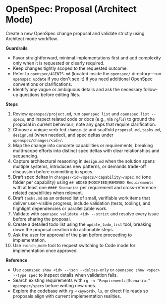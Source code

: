 # OpenSpec: Proposal (Architect Mode)

Create a new OpenSpec change proposal and validate strictly using Architect mode workflow.
<!-- OPENSPEC:START -->
**Guardrails**
- Favor straightforward, minimal implementations first and add complexity only when it is requested or clearly required.
- Keep changes tightly scoped to the requested outcome.
- Refer to `openspec/AGENTS.md` (located inside the `openspec/` directory—run `openspec update` if you don't see it) if you need additional OpenSpec conventions or clarifications.
- Identify any vague or ambiguous details and ask the necessary follow-up questions before editing files.

**Steps**
1. Review `openspec/project.md`, run `openspec list` and `openspec list --specs`, and inspect related code or docs (e.g., via `rg`/`ls`) to ground the proposal in current behaviour; note any gaps that require clarification.
2. Choose a unique verb-led `change-id` and scaffold `proposal.md`, `tasks.md`, `design.md` (when needed), and spec deltas under `openspec/changes/<id>/`.
3. Map the change into concrete capabilities or requirements, breaking multi-scope efforts into distinct spec deltas with clear relationships and sequencing.
4. Capture architectural reasoning in `design.md` when the solution spans multiple systems, introduces new patterns, or demands trade-off discussion before committing to specs.
5. Draft spec deltas in `changes/<id>/specs/<capability>/spec.md` (one folder per capability) using `## ADDED|MODIFIED|REMOVED Requirements` with at least one `#### Scenario:` per requirement and cross-reference related capabilities when relevant.
6. Draft `tasks.md` as an ordered list of small, verifiable work items that deliver user-visible progress, include validation (tests, tooling), and highlight dependencies or parallelizable work.
7. Validate with `openspec validate <id> --strict` and resolve every issue before sharing the proposal.
8. Create a detailed todo list using the `update_todo_list` tool, breaking down the proposal creation into actionable steps.
9. Ask the user for approval of the plan before proceeding to implementation.
10. Use `switch_mode` tool to request switching to Code mode for implementation once approved.

**Reference**
- Use `openspec show <id> --json --deltas-only` or `openspec show <spec> --type spec` to inspect details when validation fails.
- Search existing requirements with `rg -n "Requirement:|Scenario:" openspec/specs` before writing new ones.
- Explore the codebase with `rg <keyword>`, `ls`, or direct file reads so proposals align with current implementation realities.
<!-- OPENSPEC:END -->